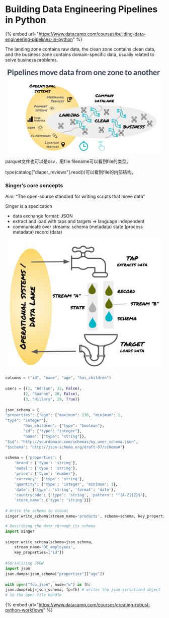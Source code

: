 # Building Data Engineering Pipelines in Python

{% embed url="https://www.datacamp.com/courses/building-data-engineering-pipelines-in-python" %}

The landing zone contains raw data, the clean zone contains clean data, and the business zone contains domain-specific data, usually related to solve business problems.

![](../.gitbook/assets/image%20%2819%29.png)

parquet文件也可以是csv，用file filename可以看到file的类型。

type\(catalog\["diaper\_reviews"\].read\(\)\)可以看到file的内部结构。

### Singer’s core concepts

Aim: “The open-source standard for writing scripts that move data”

Singer is a specication 

* data exchange format: JSON
* extract and load with taps and targets =&gt; language independent
* communicate over streams:  schema \(metadata\) state \(process metadata\)  record \(data\)

![](../.gitbook/assets/image%20%2854%29.png)

```python
columns = ("id", "name", "age", "has_children") 

users = {(1, "Adrian", 32, False),
        (2, "Ruanne", 28, False), 
        (3, "Hillary", 29, True)}

json_schema = {
"properties": {"age": {"maximum": 130, "minimum": 1,
"type": "integer"},
        "has_children": {"type": "boolean"}, 
        "id": {"type": "integer"},
        "name": {"type": "string"}},
"$id": "http://yourdomain.com/schemas/my_user_schema.json", 
"$schema": "http://json-schema.org/draft-07/schema#"}

schema = {'properties': {
    'brand': {'type': 'string'},
    'model': {'type': 'string'},
    'price': {'type': 'number'},
    'currency': {'type': 'string'},
    'quantity': {'type': 'integer', 'minimum': 1},  
    'date': {'type': 'string', 'format': 'date'},
    'countrycode': {'type': 'string', 'pattern': "^[A-Z]{2}$"}, 
    'store_name': {'type': 'string'}}}

# Write the schema to stdout
singer.write_schema(stream_name='products', schema=schema, key_properties=[])
```

```python
# Describing the data through its schema
import singer 

singer.write_schema(schema=json_schema,
    stream_name='DC_employees', 
    key_properties=["id"])
    
#Serializing JSON
import json 
json.dumps(json_schema["properties"]["age"])

with open("foo.json", mode="w") as fh:
json.dump(obj=json_schema, fp=fh) # writes the json-serialized object
# to the open file handle  
```

{% embed url="https://www.datacamp.com/courses/creating-robust-python-workflows" %}



